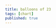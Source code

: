 ```yaml
---
title: balloons of 23
tags: [chart]
published: true
---
```


<div id="chinese-balloon-chart"></div>

<script type="module" src="/assets/js/balloon-chart.mjs"></script>